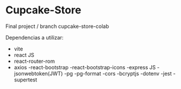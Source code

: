 # Cupcake-Store
Final project / branch cupcake-store-colab

Dependencias a utilizar:
- vite
- react JS
- react-router-rom
- axios
-react-bootstrap
-react-bootstrap-icons
-express JS
-jsonwebtoken(JWT)
-pg
-pg-format
-cors
-bcryptjs
-dotenv
-jest
-supertest
